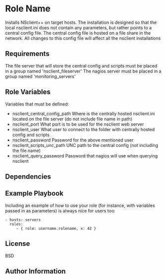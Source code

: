 Role Name
=========

Installs NSclient++ on target hosts.
The installation is designed so that the local nsclient.ini does not contain any parameters, but rather points to a central config file.
The central config file is hosted on a file share in the network. All changes to this config file will affect all the nsclient installations


Requirements
------------

The file server that will store the central config and scripts must be placed in a group named 'nsclient_fileserver'
The nagios server must be placed in a group named 'monitoring_servers'

Role Variables
--------------
Variables that must be defined:
- nsclient_central_config_path
    Where is the centrally hosted nsclient.ini located on the file server (do not include file name in path)
- nsclient_port
    What port is to be used for the nsclient web server
- nsclient_user
    What user to connect to the folder with centrally hosted config and scripts
- nsclient_password
    Password for the above mentioned user
- nsclient_scripts_unc_path
    UNC path to the central config (not including the file name)
- nsclient_query_password
    Password that nagios will use when querying nsclient

Dependencies
------------



Example Playbook
----------------

Including an example of how to use your role (for instance, with variables passed in as parameters) is always nice for users too:

    - hosts: servers
      roles:
         - { role: username.rolename, x: 42 }

License
-------

BSD

Author Information
------------------
